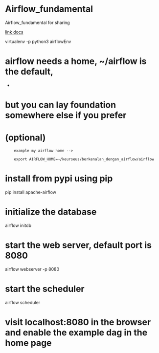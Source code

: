 # Airflow_fundamental
Airflow_fundamental for sharing

 [link docs](http://airflow.apache.org/)

virtualenv -p python3 airflowEnv

# airflow needs a home, ~/airflow is the default,
-
# but you can lay foundation somewhere else if you prefer
# (optional)

		example my airflow home --> 

		export AIRFLOW_HOME=~/keurseus/berkenalan_dengan_airflow/airflow


# install from pypi using pip
pip install apache-airflow

# initialize the database
airflow initdb

# start the web server, default port is 8080
airflow webserver -p 8080

# start the scheduler
airflow scheduler

# visit localhost:8080 in the browser and enable the example dag in the home page
